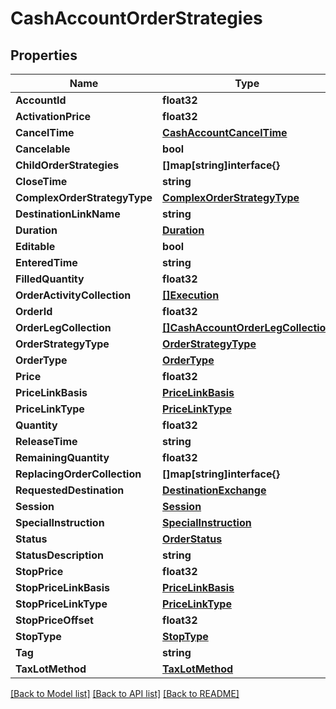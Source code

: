 # CashAccountOrderStrategies

## Properties

Name | Type | Description | Notes
------------ | ------------- | ------------- | -------------
**AccountId** | **float32** |  | [optional] 
**ActivationPrice** | **float32** |  | [optional] 
**CancelTime** | [**CashAccountCancelTime**](CashAccount_cancelTime.md) |  | [optional] 
**Cancelable** | **bool** |  | [optional] 
**ChildOrderStrategies** | **[]map[string]interface{}** |  | [optional] 
**CloseTime** | **string** |  | [optional] 
**ComplexOrderStrategyType** | [**ComplexOrderStrategyType**](ComplexOrderStrategyType.md) |  | [optional] 
**DestinationLinkName** | **string** |  | [optional] 
**Duration** | [**Duration**](Duration.md) |  | [optional] 
**Editable** | **bool** |  | [optional] 
**EnteredTime** | **string** |  | [optional] 
**FilledQuantity** | **float32** |  | [optional] 
**OrderActivityCollection** | [**[]Execution**](Execution.md) |  | [optional] 
**OrderId** | **float32** |  | [optional] 
**OrderLegCollection** | [**[]CashAccountOrderLegCollection**](CashAccount_orderLegCollection.md) |  | [optional] 
**OrderStrategyType** | [**OrderStrategyType**](OrderStrategyType.md) |  | [optional] 
**OrderType** | [**OrderType**](OrderType.md) |  | [optional] 
**Price** | **float32** |  | [optional] 
**PriceLinkBasis** | [**PriceLinkBasis**](PriceLinkBasis.md) |  | [optional] 
**PriceLinkType** | [**PriceLinkType**](PriceLinkType.md) |  | [optional] 
**Quantity** | **float32** |  | [optional] 
**ReleaseTime** | **string** |  | [optional] 
**RemainingQuantity** | **float32** |  | [optional] 
**ReplacingOrderCollection** | **[]map[string]interface{}** |  | [optional] 
**RequestedDestination** | [**DestinationExchange**](DestinationExchange.md) |  | [optional] 
**Session** | [**Session**](Session.md) |  | [optional] 
**SpecialInstruction** | [**SpecialInstruction**](SpecialInstruction.md) |  | [optional] 
**Status** | [**OrderStatus**](OrderStatus.md) |  | [optional] 
**StatusDescription** | **string** |  | [optional] 
**StopPrice** | **float32** |  | [optional] 
**StopPriceLinkBasis** | [**PriceLinkBasis**](PriceLinkBasis.md) |  | [optional] 
**StopPriceLinkType** | [**PriceLinkType**](PriceLinkType.md) |  | [optional] 
**StopPriceOffset** | **float32** |  | [optional] 
**StopType** | [**StopType**](StopType.md) |  | [optional] 
**Tag** | **string** |  | [optional] 
**TaxLotMethod** | [**TaxLotMethod**](TaxLotMethod.md) |  | [optional] 

[[Back to Model list]](../README.md#documentation-for-models) [[Back to API list]](../README.md#documentation-for-api-endpoints) [[Back to README]](../README.md)


